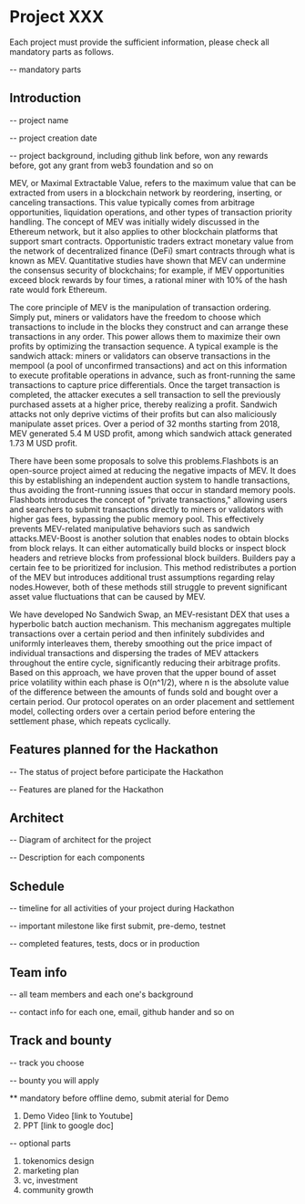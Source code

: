 # Project XXX
Each project must provide the sufficient information, please check all mandatory parts as follows.

-- mandatory parts
## Introduction
-- project name

-- project creation date

-- project background, including github link before, won any rewards before, got any grant from web3 foundation and so on

MEV, or Maximal Extractable Value, refers to the maximum value that can be extracted from users in a blockchain network by reordering, inserting, or canceling transactions. This value typically comes from arbitrage opportunities, liquidation operations, and other types of transaction priority handling. The concept of MEV was initially widely discussed in the Ethereum network, but it also applies to other blockchain platforms that support smart contracts. Opportunistic traders extract monetary value from the network of decentralized finance (DeFi) smart contracts through what is known as MEV. Quantitative studies have shown that MEV can undermine the consensus security of blockchains; for example, if MEV opportunities exceed block rewards by four times, a rational miner with 10% of the hash rate would fork Ethereum.

The core principle of MEV is the manipulation of transaction ordering. Simply put, miners or validators have the freedom to choose which transactions to include in the blocks they construct and can arrange these transactions in any order. This power allows them to maximize their own profits by optimizing the transaction sequence. A typical example is the sandwich attack: miners or validators can observe transactions in the mempool (a pool of unconfirmed transactions) and act on this information to execute profitable operations in advance, such as front-running the same transactions to capture price differentials. Once the target transaction is completed, the attacker executes a sell transaction to sell the previously purchased assets at a higher price, thereby realizing a profit. Sandwich attacks not only deprive victims of their profits but can also maliciously manipulate asset prices.
Over a period of 32 months starting from 2018, MEV generated 5.4 M USD profit, among which sandwich attack generated 1.73 M USD profit.

There have been some proposals to solve this problems.Flashbots is an open-source project aimed at reducing the negative impacts of MEV. It does this by establishing an independent auction system to handle transactions, thus avoiding the front-running issues that occur in standard memory pools. Flashbots introduces the concept of "private transactions," allowing users and searchers to submit transactions directly to miners or validators with higher gas fees, bypassing the public memory pool. This effectively prevents MEV-related manipulative behaviors such as sandwich attacks.MEV-Boost is another solution that enables nodes to obtain blocks from block relays. It can either automatically build blocks or inspect block headers and retrieve blocks from professional block builders. Builders pay a certain fee to be prioritized for inclusion. This method redistributes a portion of the MEV but introduces additional trust assumptions regarding relay nodes.However, both of these methods still struggle to prevent significant asset value fluctuations that can be caused by MEV.

We have developed No Sandwich Swap, an MEV-resistant DEX that uses a hyperbolic batch auction mechanism. This mechanism aggregates multiple transactions over a certain period and then infinitely subdivides and uniformly interleaves them, thereby smoothing out the price impact of individual transactions and dispersing the trades of MEV attackers throughout the entire cycle, significantly reducing their arbitrage profits. Based on this approach, we have proven that the upper bound of asset price volatility within each phase is O(n^1/2), where n is the absolute value of the difference between the amounts of funds sold and bought over a certain period. Our protocol operates on an order placement and settlement model, collecting orders over a certain period before entering the settlement phase, which repeats cyclically.

## Features planned for the Hackathon
-- The status of project before participate the Hackathon

-- Features are planed for the Hackathon

## Architect
-- Diagram of architect for the project

-- Description for each components

## Schedule
-- timeline for all activities of your project during Hackathon

-- important milestone like first submit, pre-demo, testnet

-- completed features, tests, docs or in production

## Team info
-- all team members and each one's background

-- contact info for each one, email, github hander and so on

## Track and bounty
-- track you choose

-- bounty you will apply


** mandatory before offline demo, submit aterial for Demo
1. Demo Video [link to Youtube]
2. PPT [link to google doc]

-- optional parts
1. tokenomics design
2. marketing plan
3. vc, investment
4. community growth
